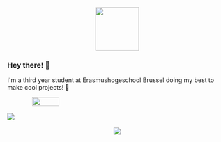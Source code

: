 <div id="header" align="center" style="text-align: center;">
  <img src="https://media.giphy.com/media/2Ygy0khwewLgMSYM0t/giphy.gif" width="100"/>
</div>

### Hey there! 👋

I'm a third year student at Erasmushogeschool Brussel doing my best to make cool projects! 🚀

<div id="header" align="center" style="display: flex;flex-direction:column;">
  <img width="35%" src="https://github-readme-stats.vercel.app/api/top-langs/?username=Matthias-VdC&show_icons=true&theme=tokyonight" alt="">
  <br>
  <img src="https://github-readme-stats.vercel.app/api?username=Matthias-VdC&show_icons=true&theme=tokyonight" alt"">
  <br>
  <a href="https://github.com/Matthias-VdC/iot-ai-werkstuk-matthias">
    <img src="https://github-readme-stats.vercel.app/api/pin/?username=Matthias-VdC&repo=iot-ai-werkstuk-matthias&show_icons=true&theme=tokyonight" >
  </a>
</div>
